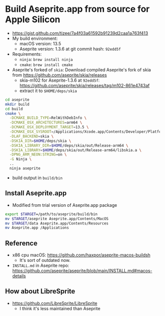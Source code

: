 # Build Aseprite.app from source for Apple Silicon

- https://gist.github.com/tizee/7a4f03a61592b91239d2caa1a763f413
- My build environment:
  - macOS version: 13.5
  - Aseprite version: 1.3.6 at git commit hash: `92edd5f`
- Requirements:
  - `ninja`: `brew install ninja`
  - `cmake`: `brew install cmake`
- Aseprite's forked of `skia`: Download compiled Aseprite's fork of skia from https://github.com/aseprite/skia/releases
  - skia-m102 for Aseprite-1.3.6 at `92edd5f`: https://github.com/aseprite/skia/releases/tag/m102-861e4743af
  - extract it to `$HOME/deps/skia`

```bash
cd aseprite
mkdir build
cd build
cmake \
  -DCMAKE_BUILD_TYPE=RelWithDebInfo \
  -DCMAKE_OSX_ARCHITECTURES=arm64 \
  -DCMAKE_OSX_DEPLOYMENT_TARGET=13.5 \
  -DCMAKE_OSX_SYSROOT=/Applications/Xcode.app/Contents/Developer/Platforms/MacOSX.platform/Developer/SDKs/MacOSX.sdk \
  -DLAF_BACKEND=skia \
  -DSKIA_DIR=$HOME/deps/skia \
  -DSKIA_LIBRARY_DIR=$HOME/deps/skia/out/Release-arm64 \
  -DSKIA_LIBRARY=$HOME/deps/skia/out/Release-arm64/libskia.a \
  -DPNG_ARM_NEON:STRING=on \
  -G Ninja \
  ..
  ninja aseprite
```

- build output in `build/bin`

## Install Aseprite.app

- Modified from trial version of Aseprite.app package

```bash
export $TARGET=/path/to/aseprite/build/bin
mv $TARGET/aseprite Aseprite.app/Contents/MacOS
mv $TARGET/data Aseprite.app/Contents/Resources
mv Aseprite.app /Applications
```

## Reference

- x86 cpu macOS: https://github.com/haxpor/aseprite-macos-buildsh
  - It's sort of outdated now.
- `INSTALL.md` in Aseprite repo: https://github.com/aseprite/aseprite/blob/main/INSTALL.md#macos-details

## How about LibreSprite

- https://github.com/LibreSprite/LibreSprite
  - I think it's less maintained than Aseprite


